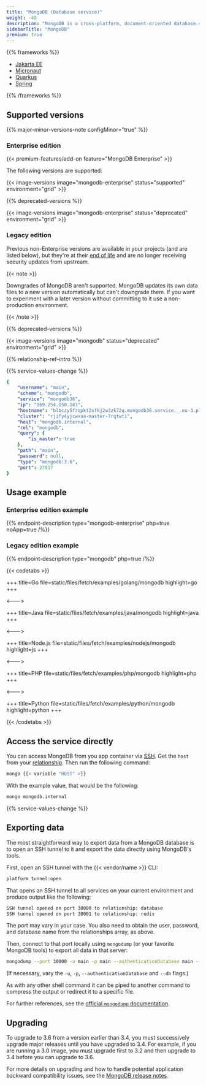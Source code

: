```yaml
---
title: "MongoDB (Database service)"
weight: -40
description: "MongoDB is a cross-platform, document-oriented database.<br><br>For more information on using MongoDB, see <a href=\"https://docs.mongodb.com/manual/\">MongoDB's own documentation</a>."
sidebarTitle: "MongoDB"
premium: true
---
```


{{% frameworks %}}

- [Jakarta EE](../guides/jakarta/deploy.md#mongodb)
- [Micronaut](../guides/micronaut/mongodb.md)
- [Quarkus](../guides/quarkus/mongodb.md)
- [Spring](../guides/spring/mongodb.md)

{{% /frameworks %}}

## Supported versions

{{% major-minor-versions-note configMinor="true" %}}

### Enterprise edition

{{< premium-features/add-on feature="MongoDB Enterprise" >}}

The following versions are supported:

{{< image-versions image="mongodb-enterprise" status="supported" environment="grid" >}}

{{% deprecated-versions %}}

{{< image-versions image="mongodb-enterprise" status="deprecated" environment="grid" >}}

### Legacy edition

Previous non-Enterprise versions are available in your projects (and are listed below),
but they're at their [end of life](https://www.mongodb.com/support-policy/legacy)
and are no longer receiving security updates from upstream.

{{< note >}}

Downgrades of MongoDB aren't supported.
MongoDB updates its own data files to a new version automatically but can't downgrade them.
If you want to experiment with a later version without committing to it use a non-production environment.

{{< /note >}}

{{% deprecated-versions %}}

{{< image-versions image="mongodb" status="deprecated" environment="grid" >}}

{{% relationship-ref-intro %}}

{{% service-values-change %}}

```yaml
{
    "username": "main",
    "scheme": "mongodb",
    "service": "mongodb36",
    "ip": "169.254.150.147",
    "hostname": "blbczy5frqpkt2sfkj2w3zk72q.mongodb36.service._.eu-3.platformsh.site",
    "cluster": "rjify4yjcwxaa-master-7rqtwti",
    "host": "mongodb.internal",
    "rel": "mongodb",
    "query": {
        "is_master": true
    },
    "path": "main",
    "password": null,
    "type": "mongodb:3.6",
    "port": 27017
}
```

## Usage example

### Enterprise edition example

{{% endpoint-description type="mongodb-enterprise" php=true noApp=true /%}}

### Legacy edition example

{{% endpoint-description type="mongodb" php=true /%}}

{{< codetabs >}}

+++
title=Go
file=static/files/fetch/examples/golang/mongodb
highlight=go
+++

<--->

+++
title=Java
file=static/files/fetch/examples/java/mongodb
highlight=java
+++

<--->

+++
title=Node.js
file=static/files/fetch/examples/nodejs/mongodb
highlight=js
+++

<--->

+++
title=PHP
file=static/files/fetch/examples/php/mongodb
highlight=php
+++

<--->

+++
title=Python
file=static/files/fetch/examples/python/mongodb
highlight=python
+++

{{< /codetabs >}}

## Access the service directly

You can access MongoDB from you app container via [SSH](../development/ssh/_index.md).
Get the `host` from your [relationship](#relationship-reference).
Then run the following command:

```bash
mongo {{< variable "HOST" >}}
```

With the example value, that would be the following:

```bash
mongo mongodb.internal
```

{{% service-values-change %}}

## Exporting data

The most straightforward way to export data from a MongoDB database is to open an SSH tunnel to it
and export the data directly using MongoDB's tools.

First, open an SSH tunnel with the {{< vendor/name >}} CLI:

```bash
platform tunnel:open
```

That opens an SSH tunnel to all services on your current environment and produce output like the following:

```bash
SSH tunnel opened on port 30000 to relationship: database
SSH tunnel opened on port 30001 to relationship: redis
```

The port may vary in your case.
You also need to obtain the user, password, and database name from the relationships array, as above.

Then, connect to that port locally using `mongodump` (or your favorite MongoDB tools) to export all data in that server:

```bash
mongodump --port 30000 -u main -p main --authenticationDatabase main --db main
```

(If necessary, vary the `-u`, `-p`, `--authenticationDatabase` and `--db` flags.)

As with any other shell command it can be piped to another command to compress the output or redirect it to a specific file.

For further references, see the [official `mongodump` documentation](https://docs.mongodb.com/database-tools/mongodump/).

## Upgrading

To upgrade to 3.6 from a version earlier than 3.4, you must successively upgrade major releases until you have upgraded to 3.4.
For example, if you are running a 3.0 image, you must upgrade first to 3.2 and then upgrade to 3.4 before you can upgrade to 3.6.

For more details on upgrading and how to handle potential application backward compatibility issues,
see the [MongoDB release notes](https://docs.mongodb.com/manual/release-notes).
